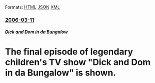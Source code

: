 
Formats: [HTML](/news/2006/03/11/the-final-episode-of-legendary-children-s-tv-show-dick-and-dom-in-da-bungalow-is-shown.html)  [JSON](/news/2006/03/11/the-final-episode-of-legendary-children-s-tv-show-dick-and-dom-in-da-bungalow-is-shown.json)  [XML](/news/2006/03/11/the-final-episode-of-legendary-children-s-tv-show-dick-and-dom-in-da-bungalow-is-shown.xml)  

### [2006-03-11](/news/2006/03/11/index.md)

##### Dick and Dom in da Bungalow
#  The final episode of legendary children's TV show "Dick and Dom in da Bungalow" is shown.



